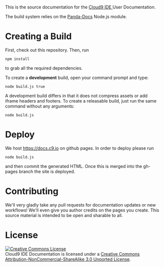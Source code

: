 This is the source documentation for the [Cloud9 IDE ](https://www.c9.io) User Documentation. 

The build system relies on the [Panda-Docs](https://github.com/gjtorikian/panda-docs) Node.js module.

# Creating a Build

First, check out this repository. Then, run

    npm install
    
to grab all the required dependencies.

To create a **development** build, open your command prompt and type:

    node build.js true

A development build differs in that it does not compress assets or add iframe headers and footers. To create a releasable build, just run the same command without any arguments:

	node build.js

# Deploy

We host https://docs.c9.io on github pages. In order to deploy please run

	node build.js

and then commit the generated HTML. Once this is merged into the gh-pages branch
the site is deployed.

# Contributing

We'll very gladly take any pull requests for documentation updates or new workflows! We'll even give you author credits on the pages you create. This source material is intended to be open and sharable to all. 

# License

<a rel="license" href="http://creativecommons.org/licenses/by-nc-sa/3.0/"><img alt="Creative Commons License" style="border-width:0" src="http://i.creativecommons.org/l/by-nc-sa/3.0/88x31.png" /></a><br /><span xmlns:dct="http://purl.org/dc/terms/" href="http://purl.org/dc/dcmitype/Text" property="dct:title" rel="dct:type">Cloud9 IDE Documentation</span> is licensed under a <a rel="license" href="http://creativecommons.org/licenses/by-nc-sa/3.0/">Creative Commons Attribution-NonCommercial-ShareAlike 3.0 Unported License</a>.